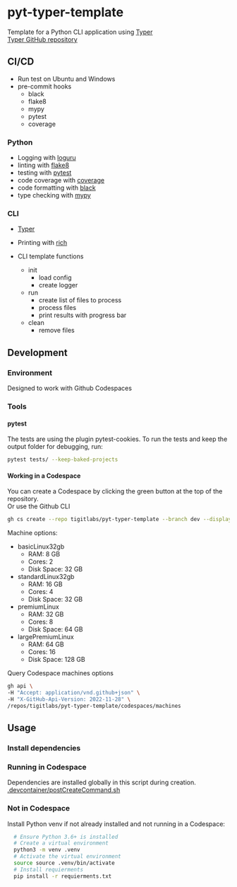 # pyt-typer-template

Template for a Python CLI application using [Typer](https://typer.tiangolo.com/)  
[Typer GitHub repository](https://github.com/tiangolo/typer)

## CI/CD

- Run test on Ubuntu and Windows
- pre-commit hooks
  - black
  - flake8
  - mypy
  - pytest
  - coverage

### Python

- Logging with [loguru](https://loguru.readthedocs.io/en/stable/)
- linting with [flake8](https://flake8.pycqa.org/en/latest/)
- testing with [pytest](https://docs.pytest.org/en/stable/)
- code coverage with [coverage](https://coverage.readthedocs.io/en/coverage-5.5/)
- code formatting with [black](https://black.readthedocs.io/en/stable/)
- type checking with [mypy](https://mypy.readthedocs.io/en/stable/)

### CLI

- [Typer](https://typer.tiangolo.com/)

- Printing with [rich](https://rich.readthedocs.io/en/latest/)
- CLI template functions
  - init
    - load config
    - create logger
  - run
    - create list of files to process
    - process files
    - print results with progress bar
  - clean
    - remove files

## Development

### Environment

Designed to work with Github Codespaces

### Tools

#### pytest

The tests are using the plugin pytest-cookies.
To run the tests and keep the output folder for debugging, run:

```bash
pytest tests/ --keep-baked-projects
```

#### Working in a Codespace

You can create a Codespace by clicking the green button at the top of the repository.  
Or use the Github CLI

```bash
gh cs create --repo tigitlabs/pyt-typer-template --branch dev --display-name pyt-typer-template --machine premiumLinux
```

Machine options:

- basicLinux32gb
  - RAM: 8 GB
  - Cores: 2
  - Disk Space: 32 GB
- standardLinux32gb
  - RAM: 16 GB
  - Cores: 4
  - Disk Space: 32 GB
- premiumLinux
  - RAM: 32 GB
  - Cores: 8
  - Disk Space: 64 GB
- largePremiumLinux
  - RAM: 64 GB
  - Cores: 16
  - Disk Space: 128 GB

Query Codespace machines options

```bash
gh api \
-H "Accept: application/vnd.github+json" \
-H "X-GitHub-Api-Version: 2022-11-28" \
/repos/tigitlabs/pyt-typer-template/codespaces/machines
```

## Usage

### Install dependencies

### Running in Codespace

Dependencies are installed globally in this script during creation.
[.devcontainer/postCreateCommand.sh](.devcontainer/postCreateCommand.sh)

### Not in Codespace

Install Python venv if not already installed and not running in a Codespace:

```bash
  # Ensure Python 3.6+ is installed
  # Create a virtual environment
  python3 -m venv .venv
  # Activate the virtual environment
  source source .venv/bin/activate
  # Install requierments
  pip install -r requierments.txt
```
